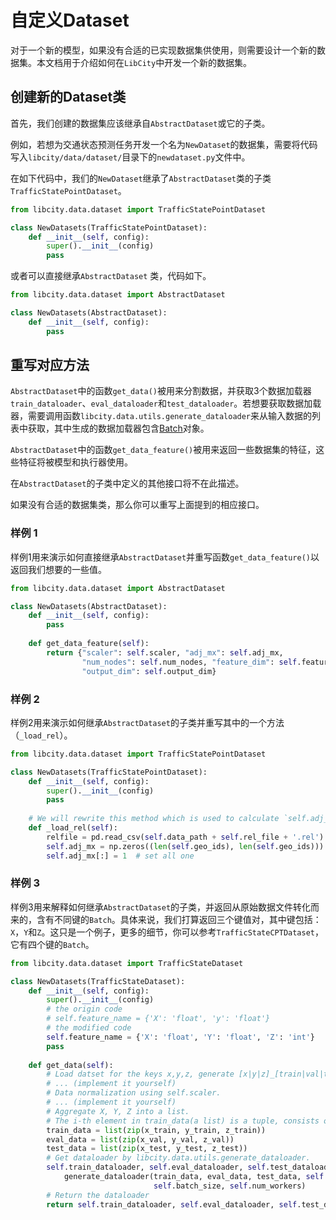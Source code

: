 # 自定义Dataset

对于一个新的模型，如果没有合适的已实现数据集供使用，则需要设计一个新的数据集。本文档用于介绍如何在`LibCity`中开发一个新的数据集。

## 创建新的Dataset类

首先，我们创建的数据集应该继承自`AbstractDataset`或它的子类。

例如，若想为交通状态预测任务开发一个名为`NewDataset`的数据集，需要将代码写入`libcity/data/dataset/`目录下的`newdataset.py`文件中。

在如下代码中，我们的`NewDataset`继承了`AbstractDataset`类的子类`TrafficStatePointDataset`。

```python
from libcity.data.dataset import TrafficStatePointDataset

class NewDatasets(TrafficStatePointDataset):
    def __init__(self, config):
        super().__init__(config)
        pass
```

或者可以直接继承`AbstractDataset` 类，代码如下。

```python
from libcity.data.dataset import AbstractDataset

class NewDatasets(AbstractDataset):
    def __init__(self, config):
        pass
```

## 重写对应方法

`AbstractDataset`中的函数`get_data()`被用来分割数据，并获取3个数据加载器`train_dataloader`、`eval_dataloader`和`test_dataloader`。若想要获取数据加载器，需要调用函数`libcity.data.utils.generate_dataloader`来从输入数据的列表中获取，其中生成的数据加载器包含[Batch](../user_guide/data/batch.md)对象。

`AbstractDataset`中的函数`get_data_feature()`被用来返回一些数据集的特征，这些特征将被模型和执行器使用。

在`AbstractDataset`的子类中定义的其他接口将不在此描述。

如果没有合适的数据集类，那么你可以重写上面提到的相应接口。

### 样例 1

样例1用来演示如何直接继承`AbstractDataset`并重写函数`get_data_feature()`以返回我们想要的一些值。

```python
from libcity.data.dataset import AbstractDataset

class NewDatasets(AbstractDataset):
    def __init__(self, config):
        pass
    
    def get_data_feature(self):
        return {"scaler": self.scaler, "adj_mx": self.adj_mx,
                "num_nodes": self.num_nodes, "feature_dim": self.feature_dim,
                "output_dim": self.output_dim}
```

### 样例 2

样例2用来演示如何继承`AbstractDataset`的子类并重写其中的一个方法（`_load_rel`）。

```python
from libcity.data.dataset import TrafficStatePointDataset

class NewDatasets(TrafficStatePointDataset):
    def __init__(self, config):
        super().__init__(config)
        pass
    
    # We will rewrite this method which is used to calculate `self.adj_mx` based on the atmoic file `rel_file.rel`.
    def _load_rel(self):
        relfile = pd.read_csv(self.data_path + self.rel_file + '.rel')
        self.adj_mx = np.zeros((len(self.geo_ids), len(self.geo_ids)))
        self.adj_mx[:] = 1  # set all one
```

### 样例 3

样例3用来解释如何继承`AbstractDataset`的子类，并返回从原始数据文件转化而来的，含有不同键的`Batch`。具体来说，我们打算返回三个键值对，其中键包括：`X`，`Y`和`Z`。这只是一个例子，更多的细节，你可以参考`TrafficStateCPTDataset`，它有四个键的`Batch`。

```python
from libcity.data.dataset import TrafficStateDataset

class NewDatasets(TrafficStateDataset):
    def __init__(self, config):
        super().__init__(config)
        # the origin code
        # self.feature_name = {'X': 'float', 'y': 'float'}
        # the modified code
        self.feature_name = {'X': 'float', 'Y': 'float', 'Z': 'int'}
        pass
    
    def get_data(self):
        # Load datset for the keys x,y,z, generate [x|y|z]_[train|val|test].
        # ... (implement it yourself)
        # Data normalization using self.scaler.
        # ... (implement it yourself)
        # Aggregate X, Y, Z into a list.
        # The i-th element in train_data(a list) is a tuple, consists of x_train[i], y_train[i] and z_train[i].
        train_data = list(zip(x_train, y_train, z_train))
        eval_data = list(zip(x_val, y_val, z_val))
        test_data = list(zip(x_test, y_test, z_test))
        # Get dataloader by libcity.data.utils.generate_dataloader.
        self.train_dataloader, self.eval_dataloader, self.test_dataloader = \
            generate_dataloader(train_data, eval_data, test_data, self.feature_name,
                                self.batch_size, self.num_workers)
        # Return the dataloader
        return self.train_dataloader, self.eval_dataloader, self.test_dataloader
```